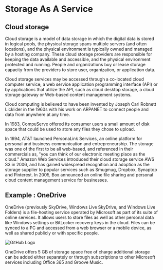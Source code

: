 # Storage As A Service

## Cloud storage

Cloud storage is a model of data storage in which the digital data is stored in logical pools, the physical storage spans multiple servers (and often locations), and the physical environment is typically owned and managed by a hosting company. These cloud storage providers are responsible for keeping the data available and accessible, and the physical environment protected and running. People and organizations buy or lease storage capacity from the providers to store user, organization, or application data.

Cloud storage services may be accessed through a co-located cloud computer service, a web service application programming interface (API) or by applications that utilize the API, such as cloud desktop storage, a cloud storage gateway or Web-based content management systems.

Cloud computing is believed to have been invented by Joseph Carl Robnett Licklider in the 1960s with his work on ARPANET to connect people and data from anywhere at any time.

In 1983, CompuServe offered its consumer users a small amount of disk space that could be used to store any files they chose to upload.

In 1994, AT&T launched PersonaLink Services, an online platform for personal and business communication and entrepreneurship. The storage was one of the first to be all web-based, and referenced in their commercials as, "you can think of our electronic meeting place as the cloud." Amazon Web Services introduced their cloud storage service AWS S3 in 2006, and has gained widespread recognition and adoption as the storage supplier to popular services such as Smugmug, Dropbox, Synaptop and Pinterest. In 2005, Box announced an online file sharing and personal cloud content management service for businesses.


## Example : OneDrive

OneDrive (previously SkyDrive, Windows Live SkyDrive, and Windows Live Folders) is a file-hosting service operated by Microsoft as part of its suite of online services. It allows users to store files as well as other personal data like Windows settings or BitLocker recovery keys in the cloud. Files can be synced to a PC and accessed from a web browser or a mobile device, as well as shared publicly or with specific people.



![GitHub Logo](/data/onedrive.png)



OneDrive offers 5 GB of storage space free of charge additional storage can be added either separately or through subscriptions to other Microsoft services including Office 365 and Groove Music.



